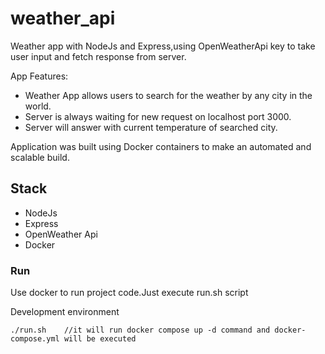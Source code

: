 # weather_api

Weather app with NodeJs and Express,using OpenWeatherApi key to take user input and fetch response from server.

App Features:

+ Weather App allows users to search for the weather by any city in the world.
+ Server is always waiting for new request on localhost port 3000.
+ Server will answer with current temperature of searched city.

Application was built using Docker containers to make an automated and scalable build.

## Stack

+ NodeJs
+ Express
+ OpenWeather Api
+ Docker


### Run

Use docker to run project code.Just execute run.sh script

Development environment

    ./run.sh    //it will run docker compose up -d command and docker-compose.yml will be executed
